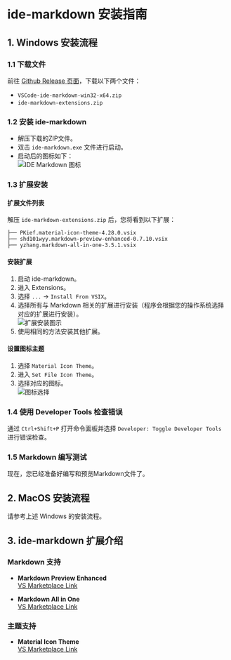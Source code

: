 # ide-markdown 安装指南

## 1. Windows 安装流程

### 1.1 下载文件
前往 [Github Release 页面](https://github.com/ppntai/vscode-ide/releases/)，下载以下两个文件：
- `VSCode-ide-markdown-win32-x64.zip`
- `ide-markdown-extensions.zip`

### 1.2 安装 ide-markdown
- 解压下载的ZIP文件。
- 双击 `ide-markdown.exe` 文件进行启动。
- 启动后的图标如下：  
![IDE Markdown 图标](/vscode-ide-docs/07_ide-markdown/01_install_files/1.jpg)

### 1.3 扩展安装

#### 扩展文件列表
解压 `ide-markdown-extensions.zip` 后，您将看到以下扩展：
```
├── PKief.material-icon-theme-4.28.0.vsix
├── shd101wyy.markdown-preview-enhanced-0.7.10.vsix
├── yzhang.markdown-all-in-one-3.5.1.vsix
```

#### 安装扩展
1. 启动 ide-markdown。
2. 进入 Extensions。
3. 选择 `...` → `Install From VSIX`。
4. 选择所有与 Markdown 相关的扩展进行安装（程序会根据您的操作系统选择对应的扩展进行安装）。  
![扩展安装图示](/vscode-ide-docs/01_ide-cpp/01/1.jpg)
5. 使用相同的方法安装其他扩展。

#### 设置图标主题
1. 选择 `Material Icon Theme`。
2. 进入 `Set File Icon Theme`。
3. 选择对应的图标。  
![图标选择](/vscode-ide-docs/02_ide-java/01/3.jpg)

### 1.4 使用 Developer Tools 检查错误
通过 `Ctrl+Shift+P` 打开命令面板并选择 `Developer: Toggle Developer Tools` 进行错误检查。

### 1.5 Markdown 编写测试
现在，您已经准备好编写和预览Markdown文件了。

## 2. MacOS 安装流程
请参考上述 Windows 的安装流程。

## 3. ide-markdown 扩展介绍

### Markdown 支持
- **Markdown Preview Enhanced**  
  [VS Marketplace Link](https://marketplace.visualstudio.com/items?itemName=shd101wyy.markdown-preview-enhanced)

- **Markdown All in One**  
  [VS Marketplace Link](https://marketplace.visualstudio.com/items?itemName=yzhang.markdown-all-in-one)

### 主题支持
- **Material Icon Theme**  
  [VS Marketplace Link](https://marketplace.visualstudio.com/items?itemName=PKief.material-icon-theme)